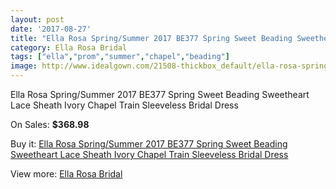 ```yaml
---
layout: post
date: '2017-08-27'
title: "Ella Rosa Spring/Summer 2017 BE377 Spring Sweet Beading Sweetheart Lace Sheath Ivory Chapel Train Sleeveless Bridal Dress"
category: Ella Rosa Bridal
tags: ["ella","prom","summer","chapel","beading"]
image: http://www.idealgown.com/21508-thickbox_default/ella-rosa-spring-summer-2017-be377-spring-sweet-beading-sweetheart-lace-sheath-ivory-chapel-train-sleeveless-bridal-dress.jpg
---
```

Ella Rosa Spring/Summer 2017 BE377 Spring Sweet Beading Sweetheart Lace Sheath Ivory Chapel Train Sleeveless Bridal Dress

On Sales: **$368.98**
<a href="https://www.idealgown.com/en/ella-rosa-bridal/8146-ella-rosa-spring-summer-2017-be377-spring-sweet-beading-sweetheart-lace-sheath-ivory-chapel-train-sleeveless-bridal-dress.html"><amp-img layout="responsive" width="600" height="600" src="//www.idealgown.com/21508-thickbox_default/ella-rosa-spring-summer-2017-be377-spring-sweet-beading-sweetheart-lace-sheath-ivory-chapel-train-sleeveless-bridal-dress.jpg" alt="Ella Rosa Spring/Summer 2017 BE377 Spring Sweet Beading Sweetheart Lace Sheath Ivory Chapel Train Sleeveless Bridal Dress 0" /></a>
<a href="https://www.idealgown.com/en/ella-rosa-bridal/8146-ella-rosa-spring-summer-2017-be377-spring-sweet-beading-sweetheart-lace-sheath-ivory-chapel-train-sleeveless-bridal-dress.html"><amp-img layout="responsive" width="600" height="600" src="//www.idealgown.com/21514-thickbox_default/ella-rosa-spring-summer-2017-be377-spring-sweet-beading-sweetheart-lace-sheath-ivory-chapel-train-sleeveless-bridal-dress.jpg" alt="Ella Rosa Spring/Summer 2017 BE377 Spring Sweet Beading Sweetheart Lace Sheath Ivory Chapel Train Sleeveless Bridal Dress 1" /></a>
<a href="https://www.idealgown.com/en/ella-rosa-bridal/8146-ella-rosa-spring-summer-2017-be377-spring-sweet-beading-sweetheart-lace-sheath-ivory-chapel-train-sleeveless-bridal-dress.html"><amp-img layout="responsive" width="600" height="600" src="//www.idealgown.com/21513-thickbox_default/ella-rosa-spring-summer-2017-be377-spring-sweet-beading-sweetheart-lace-sheath-ivory-chapel-train-sleeveless-bridal-dress.jpg" alt="Ella Rosa Spring/Summer 2017 BE377 Spring Sweet Beading Sweetheart Lace Sheath Ivory Chapel Train Sleeveless Bridal Dress 2" /></a>
<a href="https://www.idealgown.com/en/ella-rosa-bridal/8146-ella-rosa-spring-summer-2017-be377-spring-sweet-beading-sweetheart-lace-sheath-ivory-chapel-train-sleeveless-bridal-dress.html"><amp-img layout="responsive" width="600" height="600" src="//www.idealgown.com/21512-thickbox_default/ella-rosa-spring-summer-2017-be377-spring-sweet-beading-sweetheart-lace-sheath-ivory-chapel-train-sleeveless-bridal-dress.jpg" alt="Ella Rosa Spring/Summer 2017 BE377 Spring Sweet Beading Sweetheart Lace Sheath Ivory Chapel Train Sleeveless Bridal Dress 3" /></a>
<a href="https://www.idealgown.com/en/ella-rosa-bridal/8146-ella-rosa-spring-summer-2017-be377-spring-sweet-beading-sweetheart-lace-sheath-ivory-chapel-train-sleeveless-bridal-dress.html"><amp-img layout="responsive" width="600" height="600" src="//www.idealgown.com/21511-thickbox_default/ella-rosa-spring-summer-2017-be377-spring-sweet-beading-sweetheart-lace-sheath-ivory-chapel-train-sleeveless-bridal-dress.jpg" alt="Ella Rosa Spring/Summer 2017 BE377 Spring Sweet Beading Sweetheart Lace Sheath Ivory Chapel Train Sleeveless Bridal Dress 4" /></a>
<a href="https://www.idealgown.com/en/ella-rosa-bridal/8146-ella-rosa-spring-summer-2017-be377-spring-sweet-beading-sweetheart-lace-sheath-ivory-chapel-train-sleeveless-bridal-dress.html"><amp-img layout="responsive" width="600" height="600" src="//www.idealgown.com/21510-thickbox_default/ella-rosa-spring-summer-2017-be377-spring-sweet-beading-sweetheart-lace-sheath-ivory-chapel-train-sleeveless-bridal-dress.jpg" alt="Ella Rosa Spring/Summer 2017 BE377 Spring Sweet Beading Sweetheart Lace Sheath Ivory Chapel Train Sleeveless Bridal Dress 5" /></a>
<a href="https://www.idealgown.com/en/ella-rosa-bridal/8146-ella-rosa-spring-summer-2017-be377-spring-sweet-beading-sweetheart-lace-sheath-ivory-chapel-train-sleeveless-bridal-dress.html"><amp-img layout="responsive" width="600" height="600" src="//www.idealgown.com/21509-thickbox_default/ella-rosa-spring-summer-2017-be377-spring-sweet-beading-sweetheart-lace-sheath-ivory-chapel-train-sleeveless-bridal-dress.jpg" alt="Ella Rosa Spring/Summer 2017 BE377 Spring Sweet Beading Sweetheart Lace Sheath Ivory Chapel Train Sleeveless Bridal Dress 6" /></a>

Buy it: [Ella Rosa Spring/Summer 2017 BE377 Spring Sweet Beading Sweetheart Lace Sheath Ivory Chapel Train Sleeveless Bridal Dress](https://www.idealgown.com/en/ella-rosa-bridal/8146-ella-rosa-spring-summer-2017-be377-spring-sweet-beading-sweetheart-lace-sheath-ivory-chapel-train-sleeveless-bridal-dress.html "Ella Rosa Spring/Summer 2017 BE377 Spring Sweet Beading Sweetheart Lace Sheath Ivory Chapel Train Sleeveless Bridal Dress")

View more: [Ella Rosa Bridal](https://www.idealgown.com/en/60-ella-rosa-bridal "Ella Rosa Bridal")